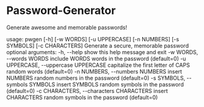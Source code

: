 # Password-Generator
Generate awesome and memorable passwords!

usage: pwgen [-h] [-w WORDS] [-u UPPERCASE] [-n NUMBERS] [-s SYMBOLS] [-c CHARACTERS]
            Generate a secure, memorable password
            optional arguments:
                -h, --help            show this help message and exit
                -w WORDS, --words WORDS
                                      include WORDS words in the password (default=0)
                -u UPPERCASE, --uppercase UPPERCASE
            capitalize the first letter of CAPS random words
                                      (default=0)
                -n NUMBERS, --numbers NUMBERS
                                      insert NUMBERS random numbers in the password
                                      (default=0)
                -s SYMBOLS, --symbols SYMBOLS
                                      insert SYMBOLS random symbols in the password
                                      (default=0)
                -c CHARACTERS, --characters CHARACTERS
                                      insert CHARACTERS random symbols in the password
                                      (default=0)
